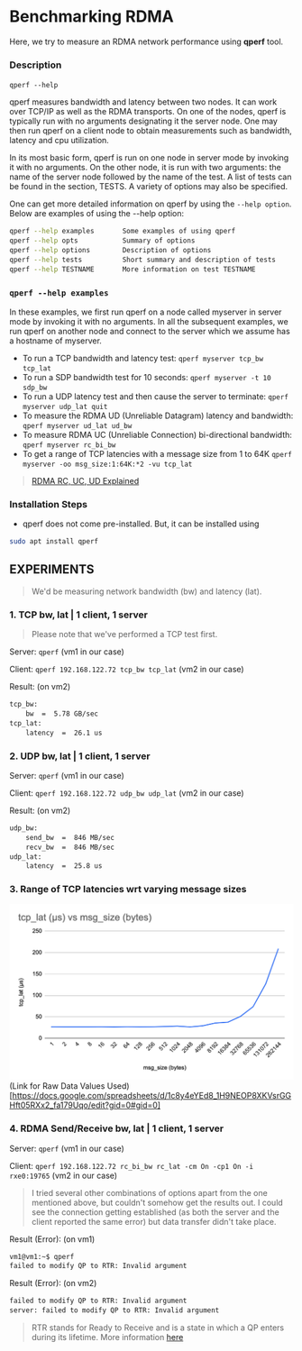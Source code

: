 # Benchmarking RDMA
Here, we try to measure an RDMA network performance using **qperf** tool.

### Description
`qperf --help`

qperf measures bandwidth and latency between two nodes.  It can work over TCP/IP as well as the RDMA transports.  On one of the nodes, qperf is typically run with no arguments designating it the server node.  One may then run qperf on a client node to obtain measurements such as bandwidth, latency and cpu utilization.

In its most basic form, qperf is run on one node in server mode by invoking it with no arguments.  On the other node, it is run with two arguments: the name of the server node followed by the name of the test.  A list of tests can be found in the section, TESTS.  A variety of options may also be specified.

One can get more detailed information on qperf by using the `--help option`.  Below are examples of using the --help option:

```sh
qperf --help examples       Some examples of using qperf
qperf --help opts           Summary of options
qperf --help options        Description of options
qperf --help tests          Short summary and description of tests
qperf --help TESTNAME       More information on test TESTNAME
```

### `qperf --help examples`

In these examples, we first run qperf on a node called myserver in server mode by invoking it with no arguments.  In all the subsequent examples, we run qperf on another node and connect to the server which we assume has a hostname of myserver.

* To run a TCP bandwidth and latency test:
    `qperf myserver tcp_bw tcp_lat`
* To run a SDP bandwidth test for 10 seconds:
    `qperf myserver -t 10 sdp_bw`
* To run a UDP latency test and then cause the server to terminate:
    `qperf myserver udp_lat quit`
* To measure the RDMA UD (Unreliable Datagram) latency and bandwidth:
    `qperf myserver ud_lat ud_bw`
* To measure RDMA UC (Unreliable Connection) bi-directional bandwidth:
    `qperf myserver rc_bi_bw`
* To get a range of TCP latencies with a message size from 1 to 64K
    `qperf myserver -oo msg_size:1:64K:*2 -vu tcp_lat`

> [RDMA RC, UC, UD Explained](https://docs.nvidia.com/networking/display/rdmaawareprogrammingv17/transport+modes)

### Installation Steps
* qperf does not come pre-installed. But, it can be installed using
```sh
sudo apt install qperf
```

## EXPERIMENTS
> We'd be measuring network bandwidth (bw) and latency (lat).

### 1. TCP bw, lat | 1 client, 1 server
> Please note that we've performed a TCP test first.

Server: `qperf` (vm1 in our case)

Client: `qperf 192.168.122.72 tcp_bw tcp_lat` (vm2 in our case)

Result: (on vm2)
```sh
tcp_bw:
    bw  =  5.78 GB/sec
tcp_lat:
    latency  =  26.1 us
```

### 2. UDP bw, lat | 1 client, 1 server

Server: `qperf` (vm1 in our case)

Client: `qperf 192.168.122.72 udp_bw udp_lat` (vm2 in our case)

Result: (on vm2)
```sh
udp_bw:
    send_bw  =  846 MB/sec
    recv_bw  =  846 MB/sec
udp_lat:
    latency  =  25.8 us
```

### 3. Range of TCP latencies wrt varying message sizes
![Image](./tcp_lat_vs_msg_size.png)
(Link for Raw Data Values Used)[https://docs.google.com/spreadsheets/d/1c8y4eYEd8_1H9NEOP8XKVsrGGHft05RXx2_fa179Uqo/edit?gid=0#gid=0]

### 4. RDMA Send/Receive bw, lat | 1 client, 1 server
Server: `qperf` (vm1 in our case)

Client: `qperf 192.168.122.72 rc_bi_bw rc_lat -cm On -cp1 On -i rxe0:19765` (vm2 in our case)
> I tried several other combinations of options apart from the one mentioned above, but couldn't somehow get the results out. I could see the connection getting established (as both the server and the client reported the same error) but data transfer didn't take place. 

Result (Error): (on vm1)
```sh
vm1@vm1:~$ qperf
failed to modify QP to RTR: Invalid argument
```

Result (Error): (on vm2)
```sh
failed to modify QP to RTR: Invalid argument
server: failed to modify QP to RTR: Invalid argument
```

> RTR stands for Ready to Receive and is a state in which a QP enters during its lifetime. More information [here](https://www.rdmamojo.com/2012/05/05/qp-state-machine/)